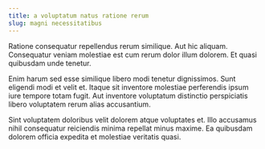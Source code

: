 ```yaml
---
title: a voluptatum natus ratione rerum
slug: magni necessitatibus
---
```


Ratione consequatur repellendus rerum similique. Aut hic aliquam. Consequatur veniam molestiae est cum rerum dolor illum dolorem. Et quasi quibusdam unde tenetur.

Enim harum sed esse similique libero modi tenetur dignissimos. Sunt eligendi modi et velit et. Itaque sit inventore molestiae perferendis ipsum iure tempore totam fugit. Aut inventore voluptatum distinctio perspiciatis libero voluptatem rerum alias accusantium.

Sint voluptatem doloribus velit dolorem atque voluptates et. Illo accusamus nihil consequatur reiciendis minima repellat minus maxime. Ea quibusdam dolorem officia expedita et molestiae veritatis quasi.
